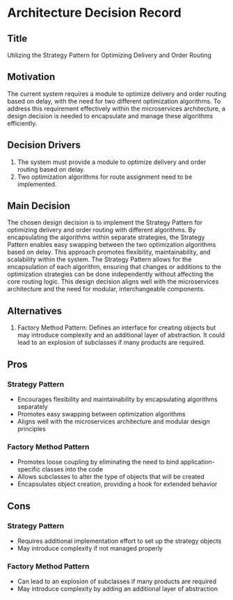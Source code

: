 # Architecture Decision Record

## Title
Utilizing the Strategy Pattern for Optimizing Delivery and Order Routing

## Motivation
The current system requires a module to optimize delivery and order routing based on delay, with the need for two different optimization algorithms. To address this requirement effectively within the microservices architecture, a design decision is needed to encapsulate and manage these algorithms efficiently.

## Decision Drivers
1. The system must provide a module to optimize delivery and order routing based on delay.
2. Two optimization algorithms for route assignment need to be implemented.

## Main Decision
The chosen design decision is to implement the Strategy Pattern for optimizing delivery and order routing with different algorithms. By encapsulating the algorithms within separate strategies, the Strategy Pattern enables easy swapping between the two optimization algorithms based on delay. This approach promotes flexibility, maintainability, and scalability within the system. The Strategy Pattern allows for the encapsulation of each algorithm, ensuring that changes or additions to the optimization strategies can be done independently without affecting the core routing logic. This design decision aligns well with the microservices architecture and the need for modular, interchangeable components.

## Alternatives
1. Factory Method Pattern: Defines an interface for creating objects but may introduce complexity and an additional layer of abstraction. It could lead to an explosion of subclasses if many products are required.

## Pros
### Strategy Pattern
- Encourages flexibility and maintainability by encapsulating algorithms separately
- Promotes easy swapping between optimization algorithms
- Aligns well with the microservices architecture and modular design principles

### Factory Method Pattern
- Promotes loose coupling by eliminating the need to bind application-specific classes into the code
- Allows subclasses to alter the type of objects that will be created
- Encapsulates object creation, providing a hook for extended behavior

## Cons
### Strategy Pattern
- Requires additional implementation effort to set up the strategy objects
- May introduce complexity if not managed properly

### Factory Method Pattern
- Can lead to an explosion of subclasses if many products are required
- May introduce complexity by adding an additional layer of abstraction